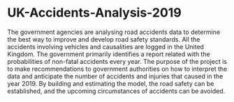 # UK-Accidents-Analysis-2019

The government agencies are analysing road accidents data to determine the best way to
improve and develop road safety standards. All the accidents involving vehicles and causalities
are logged in the United Kingdom. The government primarily identifies a report related with
the probabilities of non-fatal accidents every year.
The purpose of the project is to make recommendations to government authorities on how to
interpret the data and anticipate the number of accidents and injuries that caused in the year
2019. By building and estimating the model, the road safety can be established, and the
upcoming circumstances of accidents can be avoided.
